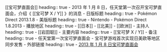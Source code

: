 [[宝可梦直面会]]
heading:: true
	- 2013 年 1 月 8 日，任天堂第一次召开宝可梦直面会，介绍《 [[宝可梦 X / Y]] 》的消息
	- 日版标题
	  heading:: true
		- Pokémon Direct 2013.1.8
	- 美版标题
	  heading:: true
		- Nintendo - Pokémon Direct 1.8.2013
	- 播放地区
	  heading:: true
		- [[日本]]
		- [[北美]]
		- [[欧洲]]
	- 主持人
	  heading:: true
		- [[岩田聪]]
	- 主要内容
	  heading:: true
		- [[宝可梦 X / Y]]
	- 备注
	  heading:: true
		- 任天堂第一次宝可梦直面会
		- 宝可梦游戏首次实现日美欧等地区同步发售
	- 外部链接
	  heading:: true
		- [2013 年 1 月 8 日宝可梦直面会](https://www.bilibili.com/video/BV19E411b7q7/)